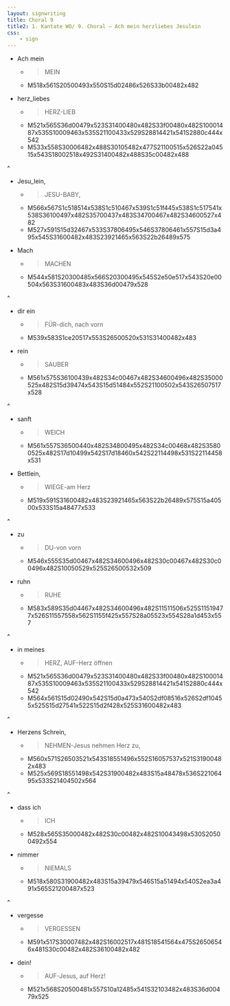 ```yaml
---
layout: signwriting
title: Choral 9
title2: 1. Kantate WO/ 9. Choral – Ach mein herzliebes Jesulein
css:
    - sign
---
```


<!--
https://www.signbank.org/signpuddle2.0/searchword.php
https://www.sutton-signwriting.io/signmaker
-->


- Ach mein 
  + > MEIN
  + M518x561S20500493x550S15d02486x526S33b00482x482

- herz_liebes  
  + > HERZ-LIEB
  + M521x565S36d00479x523S31400480x482S33f00480x482S10001487x535S10009463x535S21100433x529S28814421x541S2880c444x542
  + M533x558S30006482x488S30105482x477S21100515x526S22a04515x543S18002518x492S31400482x488S35c00482x488

^

- Jesu_lein,
  + > JESU-BABY,
  + M566x567S1c518514x538S1c510467x539S1c51f445x538S1c517541x538S36100497x482S35700437x483S34700467x482S34600527x482
  + M527x591S15d32467x533S37806495x546S37806461x557S15d3a495x545S31600482x483S23921465x563S22b26489x575


- Mach
  + > MACHEN
  + M544x581S20300485x566S20300495x545S2e50e517x543S20e00504x563S31600483x483S36d00479x528

^

- dir ein
  + > FÜR-dich, nach vorn
  + M539x583S1ce20517x553S26500520x531S31400482x483

- rein
  + > SAUBER
  + M561x575S36100439x482S34c00467x482S34600496x482S35000525x482S15d39474x543S15d51484x552S21100502x543S26507517x528

^

- sanft
  + > WEICH
  + M561x557S36500440x482S34800495x482S34c00468x482S35800525x482S17d10499x542S17d18460x542S22114498x531S22114458x531

- Bettlein,
  + > WIEGE-am Herz
  + M519x591S31600482x483S23921465x563S22b26489x575S15a40500x533S15a48477x533

^

- zu
  + > DU-von vorn 
  + M546x555S35d00467x482S34600496x482S30c00467x482S30c00496x482S10050529x525S26500532x509

- ruhn
  + > RUHE
  + M583x589S35d04467x482S34600496x482S11511506x525S11519477x526S11557558x562S1155f425x557S28a05523x554S28a1d453x557

^

- in meines
  + > HERZ, AUF-Herz öffnen
  + M521x565S36d00479x523S31400480x482S33f00480x482S10001487x535S10009463x535S21100433x529S28814421x541S2880c444x542
  + M564x561S15d02490x542S15d0a473x540S2df08516x526S2df10455x525S15d27541x522S15d2f428x525S31600482x483

^

- Herzens Schrein, 
  + > NEHMEN-Jesus nehmen Herz zu, 
  + M560x571S26503521x543S18551496x552S16057537x521S31900482x483
  + M525x569S18551498x542S31900482x483S15a48478x536S22106495x533S21404502x564

^

- dass ich
  + > ICH
  + M528x565S35000482x482S30c00482x482S10043498x530S20500492x554

- nimmer
  + > NIEMALS
  + M518x580S31900482x483S15a39479x546S15a51494x540S2ea3a491x565S21200487x523

^

- vergesse
  + > VERGESSEN
  + M591x517S30007482x482S16002517x481S18541564x475S26506546x481S30c00482x482S36100482x482

- dein!
  + > AUF-Jesus, auf Herz!
  + M521x568S20500481x557S10a12485x541S32103482x483S36d00479x525